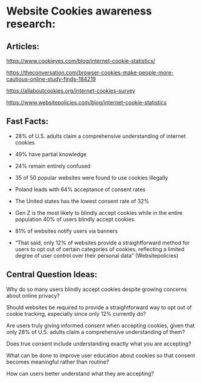 # Website Cookies awareness research:  
 

## Articles:  

<https://www.cookieyes.com/blog/internet-cookie-statistics/>  

<https://theconversation.com/browser-cookies-make-people-more-cautious-online-study-finds-184219>  

<https://allaboutcookies.org/internet-cookies-survey>

<https://www.websitepolicies.com/blog/internet-cookie-statistics>  

 
## Fast Facts:

- 28% of U.S. adults claim a comprehensive understanding of internet cookies 

- 49% have partial knowledge 

- 24% remain entirely confused 

- 35 of 50 popular websites were found to use cookies illegally 

- Poland leads with 64% acceptance of consent rates 

- The United states has the lowest consent rate of 32% 

- Gen Z is the most likely to blindly accept cookies while in the entire population 40% of users blindly accept cookies.  

- 81% of websites notify users via banners 

- “That said, only 12% of websites provide a straightforward method for users to opt out of certain categories of cookies, reflecting a limited degree of user control over their personal data” (Websitepolicies)  


## Central Question Ideas:   

Why do so many users blindly accept cookies despite growing concerns about online privacy? 

Should websites be required to provide a straightforward way to opt out of cookie tracking, especially since only 12% currently do?  

Are users truly giving informed consent when accepting cookies, given that only 28% of U.S. adults claim a comprehensive understanding of them? 

Does true consent include understanding exactly what you are accepting?  

What can be done to improve user education about cookies so that consent becomes meaningful rather than routine? 

How can users better understand what they are accepting?  
